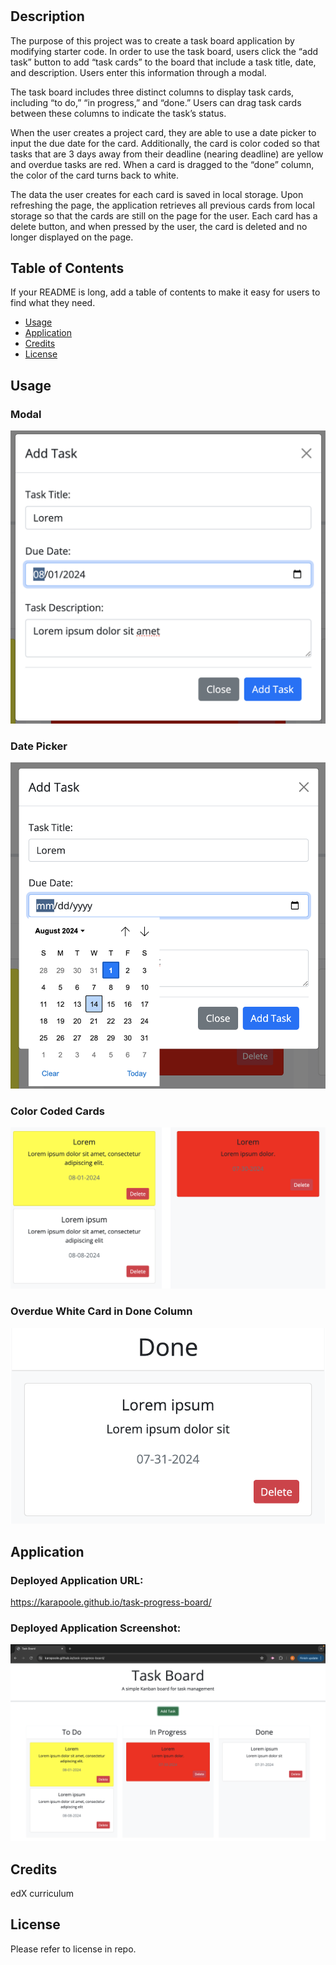 # <Task-Progress-Board>

## Description

The purpose of this project was to create a task board application by modifying starter code. In order to use the task board, users click the “add task” button to add “task cards” to the board that include a task title, date, and description. Users enter this information through a modal.

The task board includes three distinct columns to display task cards, including “to do,” “in progress,” and “done.” Users can drag task cards between these columns to indicate the task’s status.

When the user creates a project card, they are able to use a date picker to input the due date for the card. Additionally, the card is color coded so that tasks that are 3 days away from their deadline (nearing deadline) are yellow and overdue tasks are red. When a card is dragged to the “done” column, the color of the card turns back to white.

The data the user creates for each card is saved in local storage. Upon refreshing the page, the application retrieves all previous cards from local storage so that the cards are still on the page for the user. Each card has a delete button, and when pressed by the user, the card is deleted and no longer displayed on the page.

## Table of Contents

If your README is long, add a table of contents to make it easy for users to find what they need.

- [Usage](#usage)
- [Application](#application)
- [Credits](#credits)
- [License](#license)

## Usage

### Modal

![alt text](./assets/images/modal.png)

### Date Picker

![alt text](./assets/images/date-picker.png)

### Color Coded Cards

![alt text](./assets/images/color-coded-cards.png)

### Overdue White Card in Done Column

![alt text](./assets/images/white-card-done.png)

## Application

### Deployed Application URL:

https://karapoole.github.io/task-progress-board/

### Deployed Application Screenshot:

![alt text](./assets/images/deployed-application.png)

## Credits

edX curriculum

## License

Please refer to license in repo.
